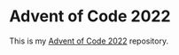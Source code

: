 # Advent of Code 2022

This is my [Advent of Code 2022](https://adventofcode.com/2022) repository. 
